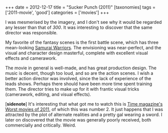 +++
date = 2012-12-17
title = "Sucker Punch (2011)"
[taxonomies]
tags = ['2011-movie', 'good']
categories = ['movies']
+++

I was mesmerised by the imagery, and I don't see why it would be
regarded any lesser than that of *300*. It was interesting to discover
that the same director was responsible.

My favorite of the fantasy scenes is the first battle scene, which has
three mean-looking [Samurai Warriors]. The envisioning was near-perfect,
and the visual and character design masterful, complete with excellent
visual effects and camerawork.

The movie in general is well-made, and has great production design. The
music is decent, though too loud, and so are the action scenes. I wish a
better action director was involved, since the lack of experience of the
leads shows. Perhaps there should have been more time spent training
them. The director tries to make up for it with frantic visual tricks
(camerawork, editing, and visual effects).

[**sidenote**] It's interesting that what got me to watch this is
[Time magazine's Worst movies of 2011], of which this was number 2. It
just happens that I was attracted by the plot of alternate realities and
a pretty gal wearing a sword. I later on discovered that the movie was
generally poorly received, both commercially and critically. Weird.

  [Samurai Warriors]: http://suckerpunch.wikia.com/wiki/Samurai_Warriors
  [Time magazine's Worst movies of 2011]: http://www.time.com/time/specials/packages/article/0,28804,2101344_2101366_2101545,00.html
